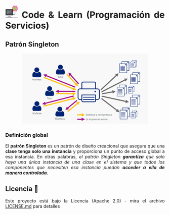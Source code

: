 <div align="justify">

# <img src=../../../images/computer.png width="40"> Code & Learn (Programación de Servicios)

## Patrón Singleton

<div align="center">

<img src=images/patron-singleton-en-la-practica.png width="400">
</div>

### Definición global

El __patrón Singleton__ es un patrón de diseño creacional que asegura que una __clase tenga solo una instancia__ y proporciona un punto de acceso global a esa instancia. En otras palabras, _el patrón Singleton_ ___garantiza___ _que solo haya una única instancia de una clase en el sistema y que todos los componentes que necesiten esa instancia puedan_ ___acceder a ella de manera controlada___.

## Licencia 📄

Este proyecto está bajo la Licencia (Apache 2.0) - mira el archivo [LICENSE.md](../../../LICENSE) para detalles

</div>